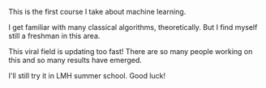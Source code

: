 This is the first course I take about machine learning.

I get familiar with many classical algorithms, theoretically. But I find myself still a freshman in this area.

This viral field is updating too fast! There are so many people working on this and so many results have emerged.

I'll still try it in LMH summer school. Good luck!
